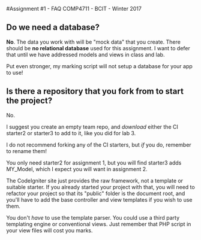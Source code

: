 #Assignment #1 - FAQ
COMP4711 - BCIT - Winter 2017

## Do we need a database?

**No**. The data you work with will be 
"mock data" that you create.
There should be **no relational database** used for this assignment.
I want to defer that until we have addressed models and views
in class and lab.

Put even stronger, my marking script will not setup a database for your app
to use!

## Is there a repository that you fork from to start the project?  
No.

I suggest you create an empty team repo, and *download* either the CI starter2 or starter3 to add to it, like you did for lab 3.

I do not recommend forking any of the CI starters, but *if* you do, remember to rename them!

You only need starter2 for assignment 1, but you will find starter3 adds MY_Model, which I expect you will want in assignment 2.

The CodeIgniter site just provides the raw framework, not a template or suitable starter.
If you already started your project with that, you will need to refactor your project so that
its "public" folder is the document root, and you'll have to add the base controller
and view templates if you wish to use them.

You don't *have* to use the template parser. You could use a third party templating engine
or conventional views. Just remember that PHP script in your view files will cost you marks.

